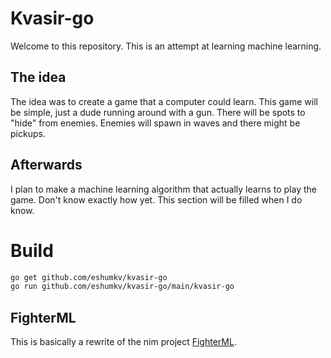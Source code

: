 # Kvasir-go

Welcome to this repository. This is an attempt at learning machine learning.

## The idea

The idea was to create a game that a computer could learn. This game will be simple, just a dude running around with a gun. There will be spots to "hide" from enemies. Enemies will spawn in waves and there might be pickups.

## Afterwards

I plan to make a machine learning algorithm that actually learns to play the game. Don't know exactly how yet. This section will be filled when I do know.

# Build 

```bash
go get github.com/eshumkv/kvasir-go
go run github.com/eshumkv/kvasir-go/main/kvasir-go
```

## FighterML

This is basically a rewrite of the nim project [FighterML](https://github.com/Eshumkv/MLfighter). 